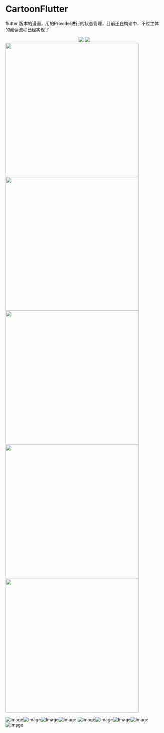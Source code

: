 # CartoonFlutter
flutter 版本的漫画，用的Provider进行的状态管理，目前还在构建中，不过主体的阅读流程已经实现了
<center class="half">
    <img src="https://www.baidu.com/img/PCtm_d9c8750bed0b3c7d089fa7d55720d6cf.png">
    <img src="https://www.baidu.com/img/PCtm_d9c8750bed0b3c7d089fa7d55720d6cf.png">
</center>

<div>
<img src="https://raw.githubusercontent.com/CarGuo/GSYGithubAppFlutter/master/register0.jpg" width="426px"/>
<img src="https://raw.githubusercontent.com/CarGuo/GSYGithubAppFlutter/master/register1.jpg" width="426px"/>
</div>

<img src="https://github.com/CarGuo/GSYGithubAppFlutter/blob/master/1.jpg" width="426px"/>

<img src="https://github.com/CarGuo/GSYGithubAppFlutter/blob/master/2.jpg" width="426px"/>

<img src="https://github.com/CarGuo/GSYGithubAppFlutter/blob/master/3.jpg" width="426px"/>

![Image](https://img-blog.csdnimg.cn/20200611190239828.jpeg?x-oss-process=image/watermark,type_ZmFuZ3poZW5naGVpdGk,shadow_10,text_aHR0cHM6Ly9ibG9nLmNzZG4ubmV0L0h1YmVyQ3Vp,size_16,color_FFFFFF,t_70)![Image](https://img-blog.csdnimg.cn/20200611190239834.jpeg?x-oss-process=image/watermark,type_ZmFuZ3poZW5naGVpdGk,shadow_10,text_aHR0cHM6Ly9ibG9nLmNzZG4ubmV0L0h1YmVyQ3Vp,size_16,color_FFFFFF,t_70)![Image](https://img-blog.csdnimg.cn/20200611190239817.jpeg?x-oss-process=image/watermark,type_ZmFuZ3poZW5naGVpdGk,shadow_10,text_aHR0cHM6Ly9ibG9nLmNzZG4ubmV0L0h1YmVyQ3Vp,size_16,color_FFFFFF,t_70)![Image](https://img-blog.csdnimg.cn/20200611190239829.jpeg?x-oss-process=image/watermark,type_ZmFuZ3poZW5naGVpdGk,shadow_10,text_aHR0cHM6Ly9ibG9nLmNzZG4ubmV0L0h1YmVyQ3Vp,size_16,color_FFFFFF,t_70)
![Image](https://img-blog.csdnimg.cn/20200611190239753.jpeg?x-oss-process=image/watermark,type_ZmFuZ3poZW5naGVpdGk,shadow_10,text_aHR0cHM6Ly9ibG9nLmNzZG4ubmV0L0h1YmVyQ3Vp,size_16,color_FFFFFF,t_70)![Image](https://img-blog.csdnimg.cn/20200611190239969.jpeg?x-oss-process=image/watermark,type_ZmFuZ3poZW5naGVpdGk,shadow_10,text_aHR0cHM6Ly9ibG9nLmNzZG4ubmV0L0h1YmVyQ3Vp,size_16,color_FFFFFF,t_70)![Image](https://img-blog.csdnimg.cn/20200611190239956.jpeg?x-oss-process=image/watermark,type_ZmFuZ3poZW5naGVpdGk,shadow_10,text_aHR0cHM6Ly9ibG9nLmNzZG4ubmV0L0h1YmVyQ3Vp,size_16,color_FFFFFF,t_70)![Image](https://img-blog.csdnimg.cn/2020061119024019.jpeg?x-oss-process=image/watermark,type_ZmFuZ3poZW5naGVpdGk,shadow_10,text_aHR0cHM6Ly9ibG9nLmNzZG4ubmV0L0h1YmVyQ3Vp,size_16,color_FFFFFF,t_70)![Image](https://img-blog.csdnimg.cn/2020061119024089.jpeg?x-oss-process=image/watermark,type_ZmFuZ3poZW5naGVpdGk,shadow_10,text_aHR0cHM6Ly9ibG9nLmNzZG4ubmV0L0h1YmVyQ3Vp,size_16,color_FFFFFF,t_70)

